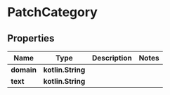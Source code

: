 
# PatchCategory

## Properties
Name | Type | Description | Notes
------------ | ------------- | ------------- | -------------
**domain** | **kotlin.String** |  | 
**text** | **kotlin.String** |  | 



